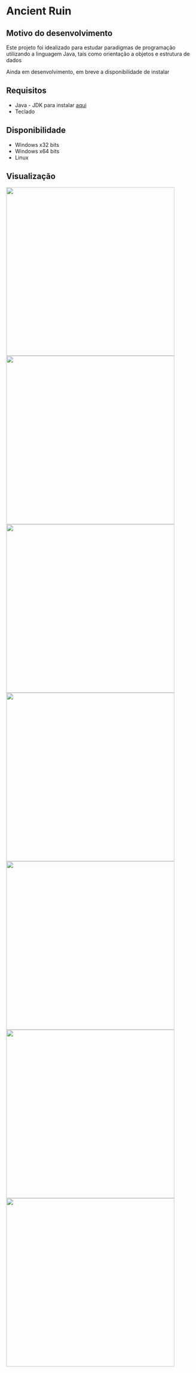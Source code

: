 <h1>Ancient Ruin</h1>
<h2>Motivo do desenvolvimento</h2>
<p>Este projeto foi idealizado para estudar paradigmas de programação utilizando a linguagem Java, tais como orientação a objetos e estrutura de dados</p>
<p>Ainda em desenvolvimento, em breve a disponibilidade de instalar </p>
<h2>Requisitos</h2>
<ul>
  <li>Java - JDK para instalar <a href="https://www.java.com/pt-BR/">aqui</a></li>
  <li>Teclado</li>
</ul>
<h2>Disponibilidade</h2>
<ul>
  <li>Windows x32 bits</li>
  <li>Windows x64 bits</li>
  <li>Linux </li>
</ul>
<H2>Visualização</H2>
<div display=""flex>
  <img src="https://github.com/Eduardo-Rocha-Azevedo/Adventure-Game/assets/142415927/303376f2-444f-410e-98e7-d3dc77c3262e" width = 450px>
  <img src="https://github.com/Eduardo-Rocha-Azevedo/Adventure-Game/assets/142415927/82e61832-475f-4dd4-a53a-c70cd05df2bb"width = 450px>
  <img src="https://github.com/Eduardo-Rocha-Azevedo/Adventure-Game/assets/142415927/a206bf10-0357-4b83-9fdc-310887efee95"width = 450px>
  <img src="https://github.com/Eduardo-Rocha-Azevedo/Adventure-Game/assets/142415927/5082c58c-56af-463b-9712-64aa619966a9"width = 450px>
  <img src="https://github.com/Eduardo-Rocha-Azevedo/Adventure-Game/assets/142415927/0eef35c8-f3eb-4680-9f94-a916f850ec28"width = 450px>
  <img src ="https://github.com/Eduardo-Rocha-Azevedo/Adventure-Game/assets/142415927/f6a9589a-f4ed-4bfe-8c05-0ea8b49eab83"width = 450px>
  <img src="https://github.com/Eduardo-Rocha-Azevedo/Adventure-Game/assets/142415927/70f79c22-bad7-4d31-84b6-8d7b384f9ab0" width = 450px>

</div>




